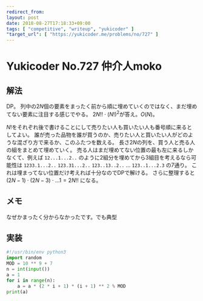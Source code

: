```yaml
---
redirect_from:
layout: post
date: 2018-08-27T17:18:33+09:00
tags: [ "competitive", "writeup", "yukicoder" ]
"target_url": [ "https://yukicoder.me/problems/no/727" ]
---
```


# Yukicoder No.727 仲介人moko

## 解法

DP。
列中の$2N$個の要素をまったく前から順に埋めていくのではなく、まだ埋めてない要素に注目する感じでやる。
$2N!! \cdot (N!)^2$が答え。$O(N)$。

$N!$をそれぞれ後で書けることにして売りたい人も買いたい人も番号順に来るとしてよい。
誰が売った品物を誰が買うのか、売りたい人と買いたい人がどのような混ざり方で来るか、このふたつを数える。
長さ$2N$の列を、買う人と売る人の組をまとめて埋めていく。
売る人はまだ埋めてない位置の最も左に来るしかなくて、例えば `12...1...2..` のように$2$組分を埋めてから$3$組目を考えるなら可能性は `1233.1...2..` `123.31...2..` `123..13..2..` $\dots$ `123..1...2.3` の$7$通り。
これは埋まってない位置だけ考えれば十分なのでDPで解ける。
さらに整理すると $(2N - 1) \cdot (2N - 3) \cdot \dots 1 = 2N!!$ になる。

## メモ

なぜかまったく分からなかったです。でも典型

## 実装

``` python
#!/usr/bin/env python3
import random
MOD = 10 ** 9 + 7
n = int(input())
a = 1
for i in range(n):
    a = a * (2 * i + 1) * (i + 1) ** 2 % MOD
print(a)
```
